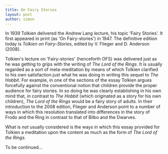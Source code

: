 ```yaml
---
title: On Fairy Stories
layout: post
author: simon
---
```

In 1939 Tolkien delivered the Andrew Lang lecture, his topic 'Fairy Stories'. It first appeared in print (as 'On Fairy-stories') in 1947. The definitive edition today is *Tolkien on Fairy-Stories*, edited by V. Flieger and D. Anderson (2008). 

Tolkien's lecture on 'Fairy-stories' (henceforth OFS) was delivered just as he was getting to grips with the writing of *The Lord of the Rings*. It is usually regarded as a sort of meta-meditation by means of which Tolkien clarified to his own satisfaction just what he was doing in writing this sequel to *The Hobbit*. For example, in one of the sections of the essay Tolkien argues forcefully against the conventional notion that children provide the proper audience for fairy stories. In so doing he was clearly establishing in his own mind that, in contrast to *The Hobbit* (which originated as a story for his own children), *The Lord of the Rings* would be a fairy story of adults. In their introduction to the 2008 edition, Flieger and Anderson point to a number of ways in which this resolution translated into differences in the story of Frodo and the Ring in contrast to that of Bilbo and the Dwarves.

What is *not* usually considered is the ways in which this essay provided for Tolkien a meditation upon the content as much as the form of *The Lord of the Rings*.

To be continued...






